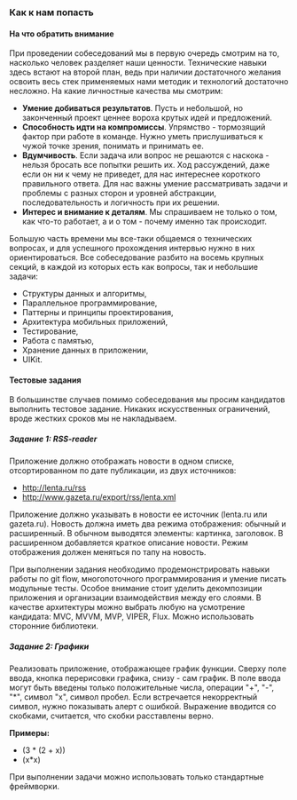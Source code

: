 ### Как к нам попасть

#### На что обратить внимание

При проведении собеседований мы в первую очередь смотрим на то, насколько человек разделяет наши ценности. Технические навыки здесь встают на второй план, ведь при наличии достаточного желания освоить весь стек применяемых нами методик и технологий достаточно несложно. На какие личностные качества мы смотрим:

- **Умение добиваться результатов**. Пусть и небольшой, но законченный проект ценнее вороха крутых идей и предложений.
- **Способность идти на компромиссы**. Упрямство - тормозящий фактор при работе в команде. Нужно уметь прислушиваться к чужой точке зрения, понимать и принимать ее.
- **Вдумчивость**. Если задача или вопрос не решаются с наскока - нельзя бросать все попытки решить их. Ход рассуждений, даже если он ни к чему не приведет, для нас интереснее короткого правильного ответа. Для нас важны умение рассматривать задачи и проблемы с разных сторон и уровней абстракции, последовательность и логичность при их решении.
- **Интерес и внимание к деталям**. Мы спрашиваем не только о том, как что-то работает, а и о том - почему именно так происходит.

Большую часть времени мы все-таки общаемся о технических вопросах, и для успешного прохождения интервью нужно в них ориентироваться. Все собеседование разбито на восемь крупных секций, в каждой из которых есть как вопросы, так и небольшие задачи:

- Структуры данных и алгоритмы,
- Параллельное программирование,
- Паттерны и принципы проектирования,
- Архитектура мобильных приложений,
- Тестирование,
- Работа с памятью,
- Хранение данных в приложении,
- UIKit.

#### Тестовые задания

В большинстве случаев помимо собеседования мы просим кандидатов выполнить тестовое задание. Никаких искусственных ограничений, вроде жестких сроков мы не накладываем.

##### Задание 1: RSS-reader
Приложение должно отображать новости в одном списке, отсортированном по дате публикации, из двух источников:

- http://lenta.ru/rss
- http://www.gazeta.ru/export/rss/lenta.xml

Приложение должно указывать в новости ее источник (lenta.ru или gazeta.ru). Новость должна иметь два режима отображения: обычный и расширенный.
В обычном выводятся элементы: картинка, заголовок. В расширенном добавляется краткое описание новости. Режим отображения должен меняться по тапу на новость.

При выполнении задания необходимо продемонстрировать навыки работы по git flow, многопоточного программирования и умение писать модульные тесты. Особое внимание стоит уделить декомпозиции приложения и организации взаимодействия между его слоями. В качестве архитектуры можно выбрать любую на усмотрение кандидата: MVC, MVVM, MVP, VIPER, Flux. Можно использовать сторонние библиотеки.

##### Задание 2: Графики
Реализовать приложение, отображающее график функции. Сверху поле ввода, кнопка перерисовки графика, снизу - сам график. В поле ввода могут быть введены только положительные числа, операции "+", "-", "*", символ "x", символ пробел. Если встречается некорректный символ, нужно показывать алерт с ошибкой. Выражение вводится со скобками, считается, что скобки расставлены верно.

**Примеры:**

- (3 * (2 + x))
- (x*x)
 
При выполнении задачи можно использовать только стандартные фреймворки.
